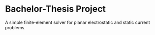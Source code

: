 # Bachelor-Thesis Project
A simple finite-element solver for planar electrostatic and static current problems.
